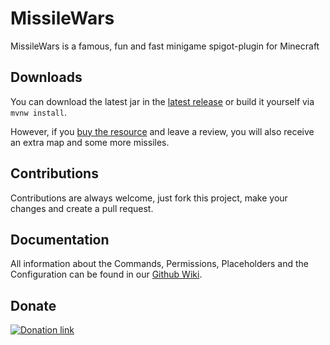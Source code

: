 # MissileWars
MissileWars is a famous, fun and fast minigame spigot-plugin for Minecraft

## Downloads
You can download the latest jar in the [latest release](https://github.com/Butzlabben/missilewars/releases/latest) or build it yourself via `mvnw install`.

However, if you [buy the resource](https://www.spigotmc.org/resources/62947) and leave a review, 
you will also receive an extra map and some more missiles.

## Contributions
Contributions are always welcome, just fork this project, make your changes and create a pull request.

## Documentation
All information about the Commands, Permissions, Placeholders and the Configuration can be found 
in our [Github Wiki](https://github.com/Butzlabben/missilewars/wiki).

## Donate
[![Donation link](https://www.paypalobjects.com/en_US/DK/i/btn/btn_donateCC_LG.gif)](https://www.paypal.com/cgi-bin/webscr?cmd=_donations&business=naegele_daniel%40web.de&currency_code=EUR&source=url)
